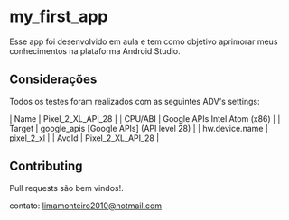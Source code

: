# my_first_app

Esse app foi desenvolvido em aula e tem como objetivo aprimorar meus conhecimentos na plataforma Android Studio.

## Considerações
Todos os testes foram realizados com as seguintes ADV's settings:

|  Name            |  Pixel_2_XL_API_28 |
|  CPU/ABI         |  Google APIs Intel Atom (x86) |
|  Target          |  google_apis [Google APIs] (API level 28) |
|  hw.device.name  |  pixel_2_xl |
|  AvdId           |  Pixel_2_XL_API_28 |



## Contributing
Pull requests são bem vindos!. 

contato: limamonteiro2010@hotmail.com


